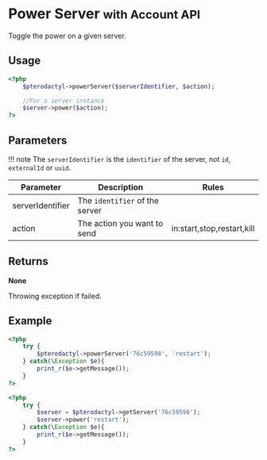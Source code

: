 # Power Server <small>with Account API</small>
Toggle the power on a given server.

## Usage
``` php
<?php
	$pterodactyl->powerServer($serverIdentifier, $action);

	//For a server instance
	$server->power($action);
?>
```

## Parameters

!!! note
    The `serverIdentifier` is the `identifier` of the server, not `id`, `externalId` or `uuid`.

| Parameter | Description | Rules |
| - | - | - |
| serverIdentifier | The `identifier` of the server | |
| action | The action you want to send | in:start,stop,restart,kill |

## Returns
**None**

Throwing exception if failed.

## Example

``` php
<?php
	try {
		$pterodactyl->powerServer('76c59598', 'restart');
	} catch(\Exception $e){
		print_r($e->getMessage());
	}
?>
```

``` php
<?php
	try {
		$server = $pterodactyl->getServer('76c59598');
		$server->power('restart');
	} catch(\Exception $e){
		print_r($e->getMessage());
	}
?>
```